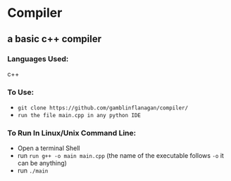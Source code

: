 # Compiler
## a basic c++ compiler

### Languages Used:

c++


### To Use:

* `git clone https://github.com/gamblinflanagan/compiler/`
* `run the file main.cpp in any python IDE`

### To Run In Linux/Unix Command Line:

* Open a terminal Shell
* run `run g++ -o main main.cpp` (the name of the executable follows `-o` it can be anything)
* run `./main`
